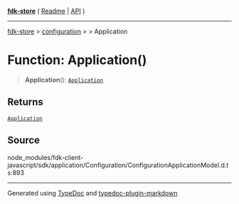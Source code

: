 [**fdk-store**](../../../README.md) ( [Readme](../../../README.md) \| [API](../../../API.md) )

---

[fdk-store](../../../API.md) > [configuration](../../README.md) > [<internal>](../README.md) > Application

# Function: Application()

> **Application**(): [`Application`](../type-aliases/type-alias.Application.md)

## Returns

[`Application`](../type-aliases/type-alias.Application.md)

## Source

node_modules/fdk-client-javascript/sdk/application/Configuration/ConfigurationApplicationModel.d.ts:893

---

Generated using [TypeDoc](https://typedoc.org/) and [typedoc-plugin-markdown](https://www.npmjs.com/package/typedoc-plugin-markdown)
